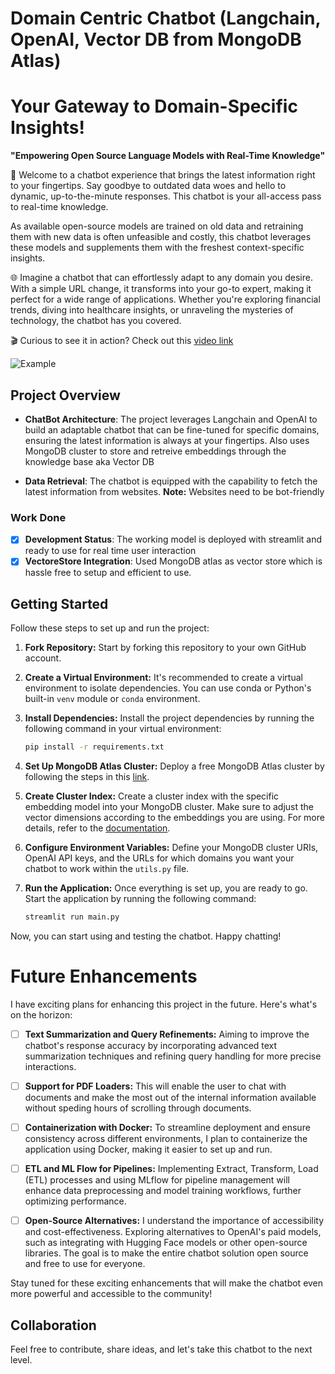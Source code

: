 # Domain Centric Chatbot (Langchain, OpenAI, Vector DB from MongoDB Atlas)

# Your Gateway to Domain-Specific Insights!

**"Empowering Open Source Language Models with Real-Time Knowledge"**

🚀 Welcome to a chatbot experience that brings the latest information right to your fingertips. Say goodbye to outdated data woes and hello to dynamic, up-to-the-minute responses. This chatbot is your all-access pass to real-time knowledge.

As available open-source models are trained on old data and retraining them with new data is often unfeasible and costly, this chatbot leverages these models and supplements them with the freshest context-specific insights.

🌐 Imagine a chatbot that can effortlessly adapt to any domain you desire. With a simple URL change, it transforms into your go-to expert, making it perfect for a wide range of applications. Whether you're exploring financial trends, diving into healthcare insights, or unraveling the mysteries of technology, the chatbot has you covered.

🎬 Curious to see it in action? Check out this [video link](https://www.youtube.com/watch?v=gzPGWUQT8HI)

![Example](https://github.com/Soham7777/Domain-Centric-Chatbot/assets/66548809/72bdaddc-25c2-4e3c-8efb-e7eefa53653c)

## Project Overview

- **ChatBot Architecture**: The project leverages Langchain and OpenAI to build an adaptable chatbot that can be fine-tuned for specific domains, ensuring the latest information is always at your fingertips. Also uses MongoDB cluster to store and retreive embeddings through the knowledge base aka Vector DB

- **Data Retrieval**: The chatbot is equipped with the capability to fetch the latest information from websites. **Note:** Websites need to be bot-friendly

 ### Work Done
- [x] **Development Status**: The working model is deployed with streamlit and ready to use for real time user interaction
- [x] **VectoreStore Integration**: Used MongoDB atlas as vector store which is hassle free to setup and efficient to use.

## Getting Started

Follow these steps to set up and run the project:

1. **Fork Repository:** Start by forking this repository to your own GitHub account.

2. **Create a Virtual Environment:** It's recommended to create a virtual environment to isolate dependencies. You can use conda or Python's built-in `venv` module or `conda` environment.

3. **Install Dependencies:** Install the project dependencies by running the following command in your virtual environment:

    ```bash
    pip install -r requirements.txt
    ```

4. **Set Up MongoDB Atlas Cluster:** Deploy a free MongoDB Atlas cluster by following the steps in this [link](https://www.mongodb.com/docs/atlas/tutorial/deploy-free-tier-cluster/).

5. **Create Cluster Index:** Create a cluster index with the specific embedding model into your MongoDB cluster. Make sure to adjust the vector dimensions according to the embeddings you are using. For more details, refer to the [documentation](https://python.langchain.com/docs/integrations/vectorstores/mongodb_atlas).

6. **Configure Environment Variables:** Define your MongoDB cluster URIs, OpenAI API keys, and the URLs for which domains you want your chatbot to work within the `utils.py` file.

7. **Run the Application:** Once everything is set up, you are ready to go. Start the application by running the following command:

    ```bash
    streamlit run main.py
    ```

Now, you can start using and testing the chatbot. Happy chatting!


# Future Enhancements

I have exciting plans for enhancing this project in the future. Here's what's on the horizon:

- [ ] **Text Summarization and Query Refinements:** Aiming to improve the chatbot's response accuracy by incorporating advanced text summarization techniques and refining query handling for more precise interactions.
- [ ] **Support for PDF Loaders:** This will enable the user to chat with documents and make the most out of the internal information available without speding hours of scrolling through documents. 

- [ ] **Containerization with Docker:** To streamline deployment and ensure consistency across different environments, I plan to containerize the application using Docker, making it easier to set up and run.

- [ ] **ETL and ML Flow for Pipelines:** Implementing Extract, Transform, Load (ETL) processes and using MLflow for pipeline management will enhance data preprocessing and model training workflows, further optimizing performance.

- [ ] **Open-Source Alternatives:** I understand the importance of accessibility and cost-effectiveness. Exploring alternatives to OpenAI's paid models, such as integrating with Hugging Face models or other open-source libraries. The goal is to make the entire chatbot solution open source and free to use for everyone.

Stay tuned for these exciting enhancements that will make the chatbot even more powerful and accessible to the community!


## Collaboration

 Feel free to contribute, share ideas, and let's take this chatbot to the next level.

